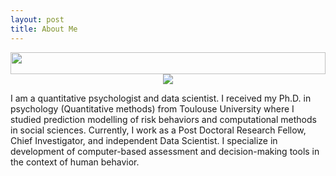 ```yaml
---
layout: post
title: About Me
---
```

<div style="width: 100%">
     <img src="/website/images/images.jpg" style=" width: 100%; height: 35px;" />
</div>
<center>
    <div class="photoset-grid-custom" data-layout="213">
     <img src="/website/images/kamranAfzali.png" />
    </div>
</center>


<p>
I am a quantitative psychologist and data scientist. I received my Ph.D. in psychology (Quantitative methods) from Toulouse University where I studied prediction modelling of risk behaviors and computational methods in social sciences. Currently, I work as a Post Doctoral Research Fellow, Chief Investigator, and independent Data Scientist. I specialize in development of computer-based assessment and decision-making tools in the context of human behavior.
  <br><br><br>
</p>
